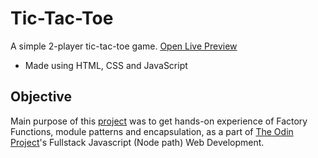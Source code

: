 # Tic-Tac-Toe
A simple 2-player tic-tac-toe game. [Open Live Preview](https://jnDhruv.github.io/tic-tac-toe)
- Made using HTML, CSS and JavaScript

## Objective
Main purpose of this [project](https://www.theodinproject.com/lessons/node-path-javascript-tic-tac-toe) was to get hands-on experience of Factory Functions, module patterns and encapsulation, as a part of [The Odin Project](https://theodinproject.com)'s Fullstack Javascript (Node path) Web Development.